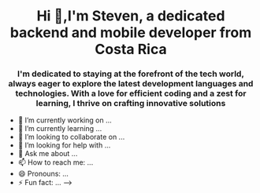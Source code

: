 <div id = "header " align = "center">

<h1 align ="center" >Hi 👋,I'm Steven, a dedicated backend and mobile developer from Costa Rica  </h1> 
<h3 align = "center">  I'm dedicated to staying at the forefront of the tech world, always eager to explore the latest development languages and technologies. With a love for efficient coding and a zest for learning, I thrive on crafting innovative solutions</h3>

</div>

- 🔭 I’m currently working on ...
- 🌱 I’m currently learning ...
- 👯 I’m looking to collaborate on ...
- 🤔 I’m looking for help with ...
- 💬 Ask me about ...
- 📫 How to reach me: ...
- 😄 Pronouns: ...
- ⚡ Fun fact: ...
-->
